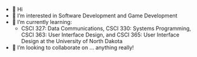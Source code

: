 - 👋 Hi
- 👀 I’m interested in Software Development and Game Development
- 🌱 I’m currently learning:
  - CSCI 327: Data Communications, CSCI 330: Systems Programming, CSCI 363: User Interface Design, and CSCI 365: User Interface Design at the University of North Dakota
- 💞️ I’m looking to collaborate on ... anything really!


<!---
NathenAfshari/NathenAfshari is a ✨ special ✨ repository because its `README.md` (this file) appears on your GitHub profile.
You can click the Preview link to take a look at your changes.
--->
